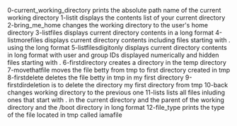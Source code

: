 0-current_working_directory prints the absolute path name of the current working directory
1-listit displays the contents list of your current directory
2-bring_me_home changes the working directory to the user's home directory
3-listfiles displays current directory contents in a long format
4-listmorefiles displays current directory contents including files starting with . using the long format
5-listfilesdigitonly displays current directory contents in long format with user and group IDs displayed numerically and hidden files starting with .
6-firstdirectory creates a directory in the temp directory
7-movethatfile moves the file betty from tmp to first directory created in tmp
8-firstdelete deletes the file betty in tmp in my first directory
9-firstdirdeletion is to delete the directory my first directory from tmp
10-back changes working directory to the previous one
11-lists lists all files inluding ones that start with . in the current directory and the parent of the working directory and the /boot directory in long format
12-file_type prints the type of the file located in tmp called iamafile

